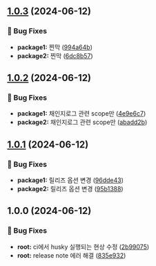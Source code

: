 ## [1.0.3](https://github.com/bebusl/monorepo-semver-test/compare/@bebusl/monorepo-package1@1.0.2...@bebusl/monorepo-package1@1.0.3) (2024-06-12)

### 🐛 Bug Fixes

* **package1:** 찐막 ([994a64b](https://github.com/bebusl/monorepo-semver-test/commit/994a64b9722bf3184128395cc0e7e4d7db613fb2))
* **package2:** 찐막 ([6dc8b57](https://github.com/bebusl/monorepo-semver-test/commit/6dc8b577ee59ade0030d727d2ec2038f227c9777))

## [1.0.2](https://github.com/bebusl/monorepo-semver-test/compare/@bebusl/monorepo-package1@1.0.1...@bebusl/monorepo-package1@1.0.2) (2024-06-12)

### 🐛 Bug Fixes

* **package1:** 채인지로그 관련 scope만 ([4e9e6c7](https://github.com/bebusl/monorepo-semver-test/commit/4e9e6c78a6035c9b38721de9ea5b0ad89b59a85c))
* **package2:** 채인지로그 관련 scope만 ([abadd2b](https://github.com/bebusl/monorepo-semver-test/commit/abadd2bf650ebce1c3e7bfb997ff773314ebbaae))

## [1.0.1](https://github.com/bebusl/monorepo-semver-test/compare/@bebusl/monorepo-package1@1.0.0...@bebusl/monorepo-package1@1.0.1) (2024-06-12)

### 🐛 Bug Fixes

* **package1:** 릴리즈 옵션 변경 ([96dde43](https://github.com/bebusl/monorepo-semver-test/commit/96dde435e70e97adcc4a153e30b6a941b588cedc))
* **package2:** 릴리즈 옵션 변경 ([95b1388](https://github.com/bebusl/monorepo-semver-test/commit/95b13885d63cdbb5453213ee7004716511d1706b))

## 1.0.0 (2024-06-12)

### 🐛 Bug Fixes

* **root:** ci에서 husky 실행되는 현상 수정 ([2b99075](https://github.com/bebusl/monorepo-semver-test/commit/2b990759d989f75f89dbf9056ad3bd5a1b952116))
* **root:** release note 에러 해결 ([835e932](https://github.com/bebusl/monorepo-semver-test/commit/835e932a511ee06495e6e15d7ed3fca3b2ea4321))
